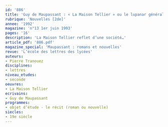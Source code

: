 ```yaml
---
id: '886'
title: 'Guy de Maupassant : « La Maison Tellier » ou le lupanar généralisé '
rubrique: 'Nouvelles [2de]'
annee: '1992'
magazine: 'n°13 1er juin 1993'
pages: '16'
description: 'La Maison Tellier reflet d’une société…'
article_pdf: '886.pdf'
magazine_special: 'Maupassant : romans et nouvelles'
revue: 'L’école des lettres des lycées'
auteurs:
- Pierre Tranouez
disciplines:
- lettres
niveau_etudes:
- seconde
oeuvres:
- La Maison Tellier
ecrivains:
- Guy de Maupassant
programmes:
- objet d’étude - le récit (roman ou nouvelle)
siecles:
- 19e siècle
---
```

